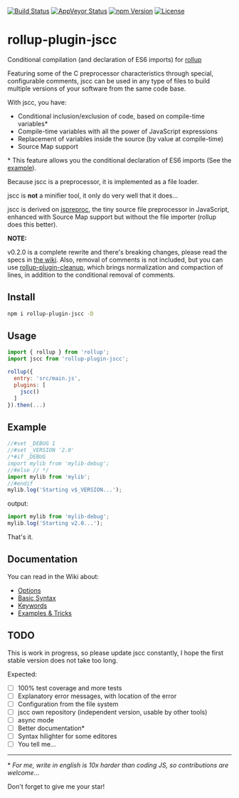 [![Build Status][build-image]][build-url]
[![AppVeyor Status][wbuild-image]][wbuild-url]
[![npm Version][npm-image]][npm-url]
[![License][license-image]][license-url]

# rollup-plugin-jscc

Conditional compilation (and declaration of ES6 imports) for [rollup](http://rollupjs.org/)

Featuring some of the C preprocessor characteristics through special, configurable comments, jscc can be used in any type of files to build multiple versions of your software from the same code base.

With jscc, you have:

* Conditional inclusion/exclusion of code, based on compile-time variables*
* Compile-time variables with all the power of JavaScript expressions
* Replacement of variables inside the source (by value at compile-time)
* Source Map support

\* This feature allows you the conditional declaration of ES6 imports (See the [example](#example)).

Because jscc is a preprocessor, it is implemented as a file loader.

jscc is **not** a minifier tool, it only do very well that it does...

jscc is derived on [jspreproc](http://amarcruz.github.io/jspreproc), the tiny source file preprocessor in JavaScript, enhanced with Source Map support but without the file importer (rollup does this better).

**NOTE:**

v0.2.0 is a complete rewrite and there's breaking changes, please read the specs in [the wiki](https://github.com/aMarCruz/rollup-plugin-jscc/wiki).
Also, removal of comments is not included, but you can use [rollup-plugin-cleanup](https://github.com/aMarCruz/rollup-plugin-cleanup), which brings normalization and compaction of lines, in addition to the conditional removal of comments.

## Install

```sh
npm i rollup-plugin-jscc -D
```

## Usage

```js
import { rollup } from 'rollup';
import jscc from 'rollup-plugin-jscc';

rollup({
  entry: 'src/main.js',
  plugins: [
    jscc()
  ]
}).then(...)
```

## Example

```js
//#set _DEBUG 1
//#set _VERSION '2.0'
/*#if _DEBUG
import mylib from 'mylib-debug';
//#else // */
import mylib from 'mylib';
//#endif
mylib.log('Starting v$_VERSION...');
```

output:

```js
import mylib from 'mylib-debug';
mylib.log('Starting v2.0...');
```

That's it.


## Documentation

You can read in the Wiki about:

- [Options](https://github.com/aMarCruz/rollup-plugin-jscc/wiki/Home)
- [Basic Syntax](https://github.com/aMarCruz/rollup-plugin-jscc/wiki/Syntax)
- [Keywords](https://github.com/aMarCruz/rollup-plugin-jscc/wiki/Keywords)
- [Examples & Tricks](https://github.com/aMarCruz/rollup-plugin-jscc/wiki/Examples)


## TODO

This is work in progress, so please update jscc constantly, I hope the first stable version does not take too long.

Expected:

- [ ] 100% test coverage and more tests
- [ ] Explanatory error messages, with location of the error
- [ ] Configuration from the file system
- [ ] jscc own repository (independent version, usable by other tools)
- [ ] async mode
- [ ] Better documentation*
- [ ] Syntax hilighter for some editores
- [ ] You tell me...

---

\* _For me, write in english is 10x harder than coding JS, so contributions are welcome..._


Don't forget to give me your star!


[build-image]:    https://img.shields.io/travis/aMarCruz/rollup-plugin-jscc.svg
[build-url]:      https://travis-ci.org/aMarCruz/rollup-plugin-jscc
[wbuild-image]:   https://img.shields.io/appveyor/ci/aMarCruz/rollup-plugin-jscc/master.svg?style=flat-square
[wbuild-url]:     https://ci.appveyor.com/project/aMarCruz/rollup-plugin-jscc/branch/master
[npm-image]:      https://img.shields.io/npm/v/rollup-plugin-jscc.svg
[npm-url]:        https://www.npmjs.com/package/rollup-plugin-jscc
[license-image]:  https://img.shields.io/npm/l/express.svg
[license-url]:    https://github.com/aMarCruz/rollup-plugin-jscc/blob/master/LICENSE
